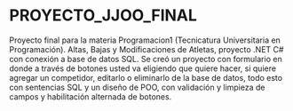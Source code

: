 # PROYECTO_JJOO_FINAL
Proyecto final para la materia Programacion1 (Tecnicatura Universitaria en Programación). 
Altas, Bajas y Modificaciones de Atletas, proyecto .NET C# con conexión a base de datos SQL.
Se creó un proyecto con formulario en donde a través de botones usted va eligiendo que quiere hacer, si quiere agregar un competidor, editarlo o eliminarlo de la base de datos, todo esto con sentencias SQL y un diseño de POO, con validación y limpieza de campos y habilitación alternada de botones. 
